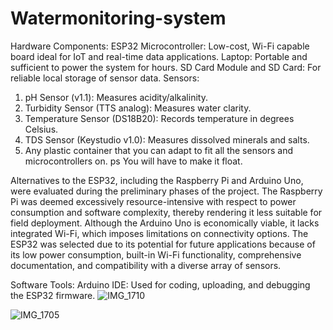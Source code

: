 # Watermonitoring-system
Hardware Components:
ESP32 Microcontroller: Low-cost, Wi-Fi capable board ideal for IoT and real-time data 
applications. 
Laptop: Portable and sufficient to power the system for hours. 
SD Card Module and SD Card: For reliable local storage of sensor data. 
Sensors: 
1. pH Sensor (v1.1): Measures acidity/alkalinity. 
2. Turbidity Sensor (TTS analog): Measures water clarity. 
3. Temperature Sensor (DS18B20): Records temperature in degrees Celsius. 
4. TDS Sensor (Keystudio v1.0): Measures dissolved minerals and salts.
5. Any plastic container that you can adapt to fit all the sensors and microcontrollers on. ps You will have to make it float.

Alternatives to the ESP32, including the Raspberry Pi and Arduino Uno, were 
evaluated during the preliminary phases of the project. The Raspberry Pi was deemed 
excessively resource-intensive with respect to power consumption and software 
complexity, thereby rendering it less suitable for field deployment. Although the 
Arduino Uno is economically viable, it lacks integrated Wi-Fi, which imposes 
limitations on connectivity options. The ESP32 was selected due to its potential for 
future applications because of its low power consumption, built-in Wi-Fi functionality, 
comprehensive documentation, and compatibility with a diverse array of sensors. 

Software Tools:
Arduino IDE: Used for coding, uploading, and debugging the ESP32 firmware.
![IMG_1710](https://github.com/user-attachments/assets/f4757667-007d-4184-a040-62245eaca7b0)

![IMG_1705](https://github.com/user-attachments/assets/408cd452-568d-4b95-90b4-fa2041c22977)

